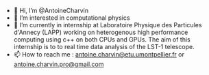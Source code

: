- 👋 Hi, I’m @AntoineCharvin
- 👀 I’m interested in computational physics
- 🌱 I’m currently in internship at Laboratoire Physique des Particules d'Annecy (LAPP) working on heterogenous high performance computing using c++ on both CPUs and GPUs. The aim of this internship is to to real time data analysis of the LST-1 telescope. 
- 📫 How to reach me : antoine.charvin@etu.umontpellier.fr or antoine.charvin.pro@gmail.com 


<!---
AntoineCharvin/AntoineCharvin is a ✨ special ✨ repository because its `README.md` (this file) appears on your GitHub profile.
You can click the Preview link to take a look at your changes.
--->
